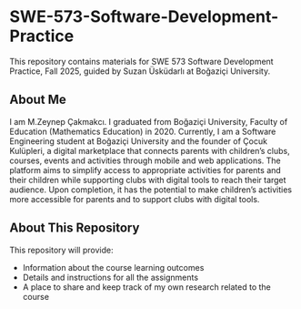 # SWE-573-Software-Development-Practice
This repository contains materials for SWE 573 Software Development Practice, Fall 2025, guided by Suzan Üsküdarlı at Boğaziçi University.

## About Me

I am M.Zeynep Çakmakcı. I graduated from Boğaziçi University, Faculty of Education (Mathematics Education) in 2020.
Currently, I am a Software Engineering student at Boğaziçi University and the founder of Çocuk Kulüpleri, a digital marketplace that connects parents with children’s clubs, courses, events and activities through mobile and web applications. The platform aims to simplify access to appropriate activities for parents and their children while supporting clubs with digital tools to reach their target audience. Upon completion, it has the potential to make children’s activities more accessible for parents and to support clubs with digital tools.

## About This Repository

This repository will provide:
- Information about the course learning outcomes
- Details and instructions for all the assignments
- A place to share and keep track of my own research related to the course

